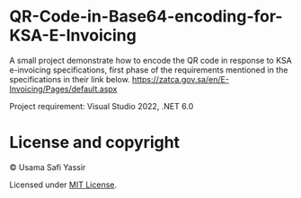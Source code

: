 # QR-Code-in-Base64-encoding-for-KSA-E-Invoicing

A small project demonstrate how to encode the QR code in response to KSA e-invoicing specifications,
first phase of the requirements mentioned in the specifications in their link below.
https://zatca.gov.sa/en/E-Invoicing/Pages/default.aspx

Project requirement: Visual Studio 2022, .NET 6.0


# License and copyright
© Usama Safi Yassir

Licensed under [MIT License](https://github.com/uSafi/QR-Code-in-Base64-encoding-for-KSA-E-Invoicing/blob/master/LICENSE).

